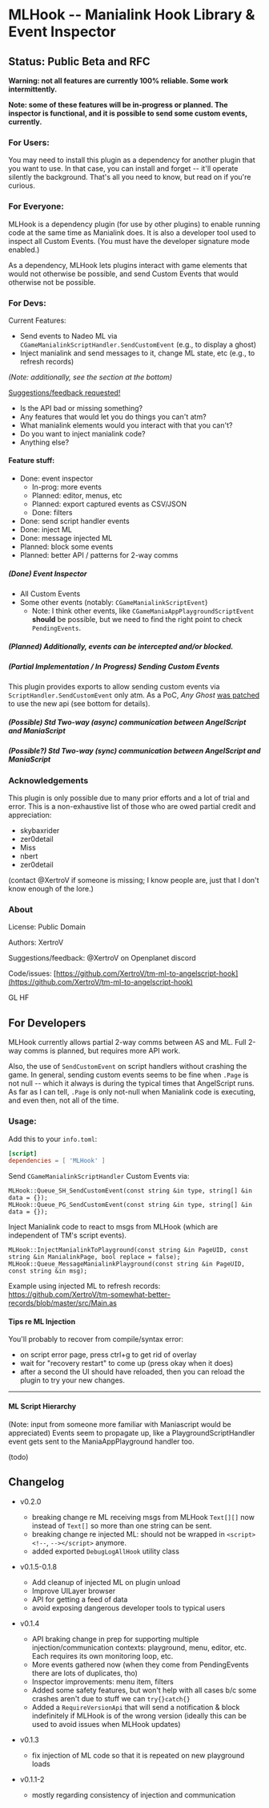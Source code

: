 # MLHook -- Manialink Hook Library & Event Inspector

## Status: Public Beta and RFC

**Warning: not all features are currently 100% reliable. Some work intermittently.**

**Note: some of these features will be in-progress or planned. The inspector is functional, and it is possible to send some custom events, currently.**

### For Users:

You may need to install this plugin as a dependency for another plugin that you want to use.
In that case, you can install and forget -- it'll operate silently the background.
That's all you need to know, but read on if you're curious.

### For Everyone:

MLHook is a dependency plugin (for use by other plugins) to enable running code at the same time as Manialink does.
It is also a developer tool used to inspect all Custom Events. (You must have the developer signature mode enabled.)

As a dependency, MLHook lets plugins interact with game elements that would not otherwise be possible, and send Custom Events that would otherwise not be possible.

### For Devs:

Current Features:
* Send events to Nadeo ML via `CGameManialinkScriptHandler.SendCustomEvent` (e.g., to display a ghost)
* Inject manialink and send messages to it, change ML state, etc (e.g., to refresh records)

*(Note: additionally, see the section at the bottom)*

[Suggestions/feedback requested!](https://github.com/XertroV/tm-ml-to-angelscript-hook/issues)
* Is the API bad or missing something?
* Any features that would let you do things you can't atm?
* What manialink elements would you interact with that you can't?
* Do you want to inject manialink code?
* Anything else?

#### Feature stuff:

* Done: event inspector
  * In-prog: more events
  * Planned: editor, menus, etc
  * Planned: export captured events as CSV/JSON
  * Done: filters
* Done: send script handler events
* Done: inject ML
* Done: message injected ML
* Planned: block some events
* Planned: better API / patterns for 2-way comms

##### *(Done)* Event Inspector

* All Custom Events
* Some other events (notably: `CGameManialinkScriptEvent`)
  * Note: I think other events, like `CGameManiaAppPlaygroundScriptEvent` **should** be possible, but we need to find the right point to check `PendingEvents`.

##### *(Planned)* Additionally, events can be intercepted and/or blocked.

##### *(Partial Implementation / In Progress)* Sending Custom Events

This plugin provides exports to allow sending custom events via `ScriptHandler.SendCustomEvent` only atm.
As a PoC, *Any Ghost* [was patched](https://github.com/XertroV/Any-Ghost/commit/7036885adb8213c87a1bf7719dd697ebb8dd67df) to use the new api (see bottom for details).

##### *(Possible)* Std Two-way (async) communication between AngelScript and ManiaScript

##### *(Possible?)* Std Two-way (sync) communication between AngelScript and ManiaScript

### Acknowledgements

This plugin is only possible due to many prior efforts and a lot of trial and error.
This is a non-exhaustive list of those who are owed partial credit and appreciation:
* skybaxrider
* zer0detail
* Miss
* nbert
* zer0detail

(contact @XertroV if someone is missing; I know people are, just that I don't know enough of the lore.)

### About

License: Public Domain

Authors: XertroV

Suggestions/feedback: @XertroV on Openplanet discord

Code/issues: [https://github.com/XertroV/tm-ml-to-angelscript-hook](https://github.com/XertroV/tm-ml-to-angelscript-hook)

GL HF

## For Developers

MLHook currently allows partial 2-way comms between AS and ML.
Full 2-way comms is planned, but requires more API work.

Also, the use of `SendCustomEvent` on script handlers without crashing the game.
In general, sending custom events seems to be fine when `.Page` is not null -- which it always is during the typical times that AngelScript runs.
As far as I can tell, `.Page` is only not-null when Manialink code is executing, and even then, not all of the time.

### Usage:

Add this to your `info.toml`:

```toml
[script]
dependencies = [ 'MLHook' ]
```

Send `CGameManialinkScriptHandler` Custom Events via:

```AngelScript
MLHook::Queue_SH_SendCustomEvent(const string &in type, string[] &in data = {});
MLHook::Queue_PG_SendCustomEvent(const string &in type, string[] &in data = {});
```

Inject Manialink code to react to msgs from MLHook (which are independent of TM's script events).

```AngelScript
MLHook::InjectManialinkToPlayground(const string &in PageUID, const string &in ManialinkPage, bool replace = false);
MLHook::Queue_MessageManialinkPlayground(const string &in PageUID, const string &in msg);
```

Example using injected ML to refresh records: https://github.com/XertroV/tm-somewhat-better-records/blob/master/src/Main.as


#### Tips re ML Injection

You'll probably to recover from compile/syntax error:
- on script error page, press ctrl+g to get rid of overlay
- wait for "recovery restart" to come up (press okay when it does)
- after a second the UI should have reloaded, then you can reload the plugin to try your new changes.


--------------
<!-- below not in OP description-->

<!-- todo: better inputs via ML_SE / InputSE? -->

#### ML Script Hierarchy

(Note: input from someone more familiar with Maniascript would be appreciated)
Events seem to propagate up, like a PlaygroundScriptHandler event gets sent to the ManiaAppPlayground handler too.

(todo)


## Changelog

- v0.2.0
  - breaking change re ML receiving msgs from MLHook `Text[][]` now instead of `Text[]` so more than one string can be sent.
  - breaking change re injected ML: should not be wrapped in `<script><!--`, `--></script>` anymore.
  - added exported `DebugLogAllHook` utility class

- v0.1.5-0.1.8
  - Add cleanup of injected ML on plugin unload
  - Improve UILayer browser
  - API for getting a feed of data
  - avoid exposing dangerous developer tools to typical users

- v0.1.4
  - API braking change in prep for supporting multiple injection/communication contexts: playground, menu, editor, etc. Each requires its own monitoring loop, etc.
  - More events gathered now (when they come from PendingEvents there are lots of duplicates, tho)
  - Inspector improvements: menu item, filters
  - Added some safety features, but won't help with all cases b/c some crashes aren't due to stuff we can `try{}catch{}`
  - Added a `RequireVersionApi` that will send a notification & block indefinitely if MLHook is of the wrong version (ideally this can be used to avoid issues when MLHook updates)

- v0.1.3
  - fix injection of ML code so that it is repeated on new playground loads

- v0.1.1-2
  - mostly regarding consistency of injection and communication
